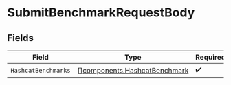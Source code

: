 # SubmitBenchmarkRequestBody


## Fields

| Field                                                                        | Type                                                                         | Required                                                                     | Description                                                                  |
| ---------------------------------------------------------------------------- | ---------------------------------------------------------------------------- | ---------------------------------------------------------------------------- | ---------------------------------------------------------------------------- |
| `HashcatBenchmarks`                                                          | [][components.HashcatBenchmark](../../models/components/hashcatbenchmark.md) | :heavy_check_mark:                                                           | N/A                                                                          |